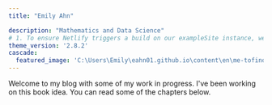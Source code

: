 ```yaml
---
title: "Emily Ahn"

description: "Mathematics and Data Science"
# 1. To ensure Netlify triggers a build on our exampleSite instance, we need to change a file in the exampleSite directory.
theme_version: '2.8.2'
cascade:
  featured_image: 'C:\Users\Emily\eahn01.github.io\content\en\me-tofino-by-jen-transformed.jpeg'
---
```

Welcome to my blog with some of my work in progress. I've been working on this book idea. You can read some of the chapters below.
